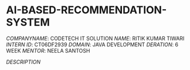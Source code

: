 # AI-BASED-RECOMMENDATION-SYSTEM
*COMPANYNAME*: CODETECH IT SOLUTION
*NAME*: RITIK KUMAR TIWARI
*INTERN ID*: CT06DF2939
*DOMAIN*: JAVA DEVELOPMENT
*DERATION*: 6 WEEK
*MENTOR*: NEELA SANTOSH

*DESCRIPTION*
